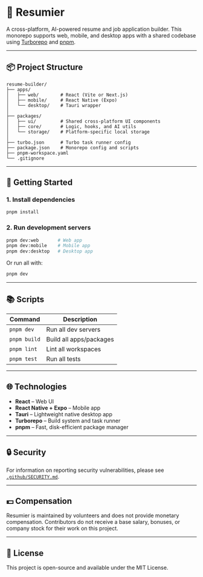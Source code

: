 # 📝 Resumier

A cross-platform, AI-powered resume and job application builder. This monorepo supports web, mobile, and desktop apps with a shared codebase using [Turborepo](https://turbo.build/repo) and [pnpm](https://pnpm.io/).

---

## 📦 Project Structure

```
resume-builder/
├── apps/
│   ├── web/        # React (Vite or Next.js)
│   ├── mobile/     # React Native (Expo)
│   └── desktop/    # Tauri wrapper
│
├── packages/
│   ├── ui/         # Shared cross-platform UI components
│   ├── core/       # Logic, hooks, and AI utils
│   └── storage/    # Platform-specific local storage
│
├── turbo.json      # Turbo task runner config
├── package.json    # Monorepo config and scripts
├── pnpm-workspace.yaml
└── .gitignore
```

---

## 🚀 Getting Started

### 1. Install dependencies

```bash
pnpm install
```

### 2. Run development servers

```bash
pnpm dev:web       # Web app
pnpm dev:mobile    # Mobile app
pnpm dev:desktop   # Desktop app
```

Or run all with:

```bash
pnpm dev
```

---

## 📚 Scripts

| Command      | Description                |
| ------------ | -------------------------- |
| `pnpm dev`   | Run all dev servers        |
| `pnpm build` | Build all apps/packages    |
| `pnpm lint`  | Lint all workspaces        |
| `pnpm test`  | Run all tests             |

---

## 🌐 Technologies

* **React** – Web UI
* **React Native + Expo** – Mobile app
* **Tauri** – Lightweight native desktop app
* **Turborepo** – Build system and task runner
* **pnpm** – Fast, disk-efficient package manager

---

## 🔒 Security

For information on reporting security vulnerabilities, please see
[`.github/SECURITY.md`](.github/SECURITY.md).

---

## 💵 Compensation

Resumier is maintained by volunteers and does not provide monetary
compensation. Contributors do not receive a base salary, bonuses, or
company stock for their work on this project.

---

## 📄 License

This project is open-source and available under the MIT License.
